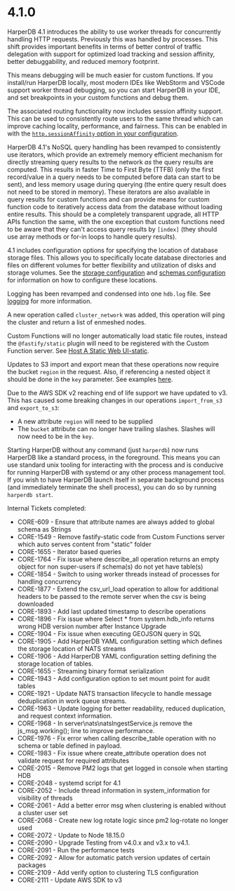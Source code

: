 # 4.1.0

HarperDB 4.1 introduces the ability to use worker threads for concurrently handling HTTP requests. Previously this was handled by processes. This shift provides important benefits in terms of better control of traffic delegation with support for optimized load tracking and session affinity, better debuggability, and reduced memory footprint.

This means debugging will be much easier for custom functions. If you install/run HarperDB locally, most modern IDEs like WebStorm and VSCode support worker thread debugging, so you can start HarperDB in your IDE, and set breakpoints in your custom functions and debug them.

The associated routing functionality now includes session affinity support. This can be used to consistently route users to the same thread which can improve caching locality, performance, and fairness. This can be enabled in with the [`http.sessionAffinity` option in your configuration](../../security/configuration.md#session-affinity).

HarperDB 4.1's NoSQL query handling has been revamped to consistently use iterators, which provide an extremely memory efficient mechanism for directly streaming query results to the network _as_ the query results are computed. This results in faster Time to First Byte (TTFB) (only the first record/value in a query needs to be computed before data can start to be sent), and less memory usage during querying (the entire query result does not need to be stored in memory). These iterators are also available in query results for custom functions and can provide means for custom function code to iteratively access data from the database without loading entire results. This should be a completely transparent upgrade, all HTTP APIs function the same, with the one exception that custom functions need to be aware that they can't access query results by `[index]` (they should use array methods or for-in loops to handle query results).

4.1 includes configuration options for specifying the location of database storage files. This allows you to specifically locate database directories and files on different volumes for better flexibility and utilization of disks and storage volumes. See the [storage configuration](../../deployments/configuration.md#storage) and [schemas configuration](../../deployments/configuration.md#schemas) for information on how to configure these locations.

Logging has been revamped and condensed into one `hdb.log` file. See [logging](../../administration/logging.md) for more information.

A new operation called `cluster_network` was added, this operation will ping the cluster and return a list of enmeshed nodes.

Custom Functions will no longer automatically load static file routes, instead the `@fastify/static` plugin will need to be registered with the Custom Function server. See [Host A Static Web UI-static](broken-reference/).

Updates to S3 import and export mean that these operations now require the bucket `region` in the request. Also, if referencing a nested object it should be done in the `key` parameter. See examples [here](https://api.harperdb.io/#aa74bbdf-668c-4536-80f1-b91bb13e5024).

Due to the AWS SDK v2 reaching end of life support we have updated to v3. This has caused some breaking changes in our operations `import_from_s3` and `export_to_s3`:

* A new attribute `region` will need to be supplied
* The `bucket` attribute can no longer have trailing slashes. Slashes will now need to be in the `key`.

Starting HarperDB without any command (just `harperdb`) now runs HarperDB like a standard process, in the foreground. This means you can use standard unix tooling for interacting with the process and is conducive for running HarperDB with systemd or any other process management tool. If you wish to have HarperDB launch itself in separate background process (and immediately terminate the shell process), you can do so by running `harperdb start`.

Internal Tickets completed:

* CORE-609 - Ensure that attribute names are always added to global schema as Strings
* CORE-1549 - Remove fastify-static code from Custom Functions server which auto serves content from "static" folder
* CORE-1655 - Iterator based queries
* CORE-1764 - Fix issue where describe\_all operation returns an empty object for non super-users if schema(s) do not yet have table(s)
* CORE-1854 - Switch to using worker threads instead of processes for handling concurrency
* CORE-1877 - Extend the csv\_url\_load operation to allow for additional headers to be passed to the remote server when the csv is being downloaded
* CORE-1893 - Add last updated timestamp to describe operations
* CORE-1896 - Fix issue where Select \* from system.hdb\_info returns wrong HDB version number after Instance Upgrade
* CORE-1904 - Fix issue when executing GEOJSON query in SQL
* CORE-1905 - Add HarperDB YAML configuration setting which defines the storage location of NATS streams
* CORE-1906 - Add HarperDB YAML configuration setting defining the storage location of tables.
* CORE-1655 - Streaming binary format serialization
* CORE-1943 - Add configuration option to set mount point for audit tables
* CORE-1921 - Update NATS transaction lifecycle to handle message deduplication in work queue streams.
* CORE-1963 - Update logging for better readability, reduced duplication, and request context information.
* CORE-1968 - In server\nats\natsIngestService.js remove the js\_msg.working(); line to improve performance.
* CORE-1976 - Fix error when calling describe\_table operation with no schema or table defined in payload.
* CORE-1983 - Fix issue where create\_attribute operation does not validate request for required attributes
* CORE-2015 - Remove PM2 logs that get logged in console when starting HDB
* CORE-2048 - systemd script for 4.1
* CORE-2052 - Include thread information in system\_information for visibility of threads
* CORE-2061 - Add a better error msg when clustering is enabled without a cluster user set
* CORE-2068 - Create new log rotate logic since pm2 log-rotate no longer used
* CORE-2072 - Update to Node 18.15.0
* CORE-2090 - Upgrade Testing from v4.0.x and v3.x to v4.1.
* CORE-2091 - Run the performance tests
* CORE-2092 - Allow for automatic patch version updates of certain packages
* CORE-2109 - Add verify option to clustering TLS configuration
* CORE-2111 - Update AWS SDK to v3
